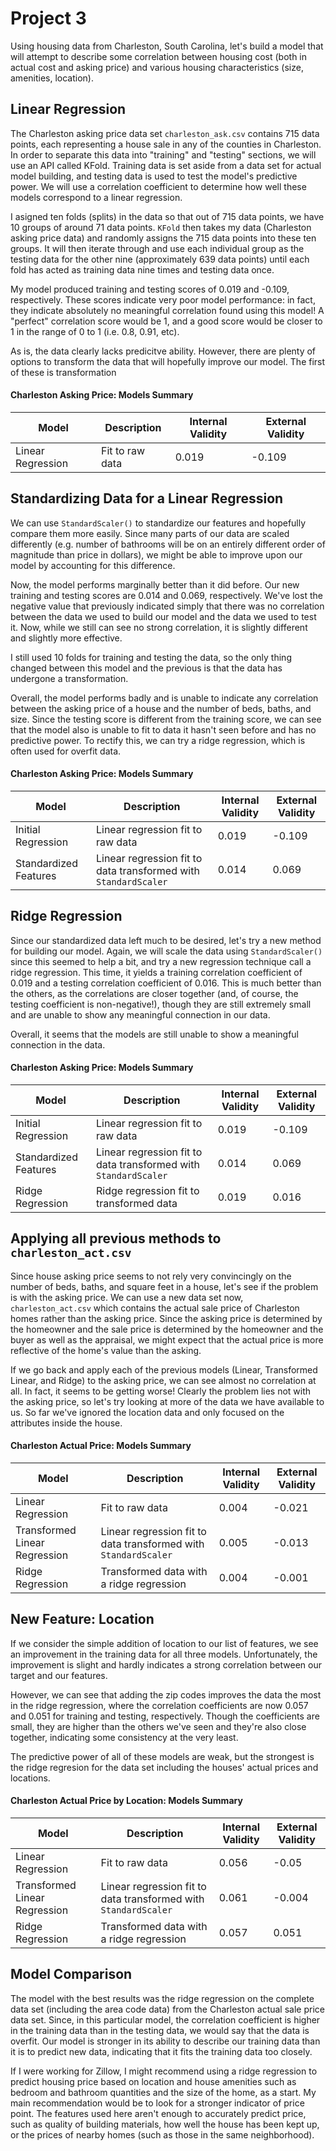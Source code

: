 # Project 3

Using housing data from Charleston, South Carolina, let's build a model that will attempt to describe some correlation between housing cost (both in actual cost and asking price) and various housing characteristics (size, amenities, location). 

## Linear Regression

The Charleston asking price data set `charleston_ask.csv` contains 715 data points, each representing a house sale in any of the counties in Charleston. In order to separate this data into "training" and "testing" sections, we will use an API called KFold. Training data is set aside from a data set for actual model building, and testing data is used to test the model's predictive power. We will use a correlation coefficient to determine how well these models correspond to a linear regression. 

I asigned ten folds (splits) in the data so that out of 715 data points, we have 10 groups of around 71 data points. `KFold` then takes my data (Charleston asking price data) and randomly assigns the 715 data points into these ten groups. It will then iterate through and use each individual group as the testing data for the other nine (approximately 639 data points) until each fold has acted as training data nine times and testing data once. 

My model produced training and testing scores of 0.019 and -0.109, respectively. These scores indicate very poor model performance: in fact, they indicate absolutely no meaningful correlation found using this model! A "perfect" correlation score would be 1, and a good score would be closer to 1 in the range of 0 to 1 (i.e. 0.8, 0.91, etc). 

As is, the data clearly lacks predicitve ability. However, there are plenty of options to transform the data that will hopefully improve our model. The first of these is transformation

#### Charleston Asking Price: Models Summary

| Model | Description | Internal Validity | External Validity |
| --- | ---- | ------ | ---- |
|Linear Regression| Fit to raw data |0.019|-0.109|


## Standardizing Data for a Linear Regression

We can use `StandardScaler()` to standardize our features and hopefully compare them more easily. Since many parts of our data are scaled differently (e.g. number of bathrooms will be on an entirely different order of magnitude than price in dollars), we might be able to improve upon our model by accounting for this difference. 

Now, the model performs marginally better than it did before. Our new training and testing scores are 0.014 and 0.069, respectively. We've lost the negative value that previously indicated simply that there was no correlation between the data we used to build our model and the data we used to test it. Now, while we still can see no strong correlation, it is slightly different and slightly more effective. 

I still used 10 folds for training and testing the data, so the only thing changed between this model and the previous is that the data has undergone a transformation. 

Overall, the model performs badly and is unable to indicate any correlation between the asking price of a house and the number of beds, baths, and size. Since the testing score is different from the training score, we can see that the model also is unable to fit to data it hasn't seen before and has no predictive power. To rectify this, we can try a ridge regression, which is often used for overfit data. 

#### Charleston Asking Price: Models Summary

| Model | Description | Internal Validity | External Validity |
| --- | ---- | ------ | ---- |
|Initial Regression | Linear regression fit to raw data |0.019|-0.109|
|Standardized Features| Linear regression fit to data transformed with `StandardScaler`|0.014|0.069|


## Ridge Regression

Since our standardized data left much to be desired, let's try a new method for building our model. Again, we will scale the data using  `StandardScaler()` since this seemed to help a bit, and try a new regression technique call a ridge regression. This time, it yields a training correlation coefficient of 0.019 and a testing correlation coefficient of 0.016. This is much better than the others, as the correlations are closer together (and, of course, the testing coefficient is non-negative!), though they are still extremely small and are unable to show any meaningful connection in our data.

Overall, it seems that the models are still unable to show a meaningful connection in the data.

#### Charleston Asking Price: Models Summary

| Model | Description | Internal Validity | External Validity |
| --- | ---- | ------ | ---- |
|Initial Regression | Linear regression fit to raw data |0.019|-0.109|
|Standardized Features| Linear regression fit to data transformed with `StandardScaler`|0.014|0.069|
|Ridge Regression|Ridge regression fit to transformed data|0.019|0.016|



## Applying all previous methods to `charleston_act.csv`

Since house asking price seems to not rely very convincingly on the number of beds, baths, and square feet in a house, let's see if the problem is with the asking price. We can use a new data set now, `charleston_act.csv` which contains the actual sale price of Charleston homes rather than the asking price. Since the asking price is determined by the homeowner and the sale price is determined by the homeowner and the buyer as well as the appraisal, we might expect that the actual price is more reflective of the home's value than the asking.

If we go back and apply each of the previous models (Linear, Transformed Linear, and Ridge) to the asking price, we can see almost no correlation at all. In fact, it seems to be getting worse! Clearly the problem lies not with the asking price, so let's try looking at more of the data we have available to us. So far we've ignored the location data and only focused on the attributes inside the house. 


#### Charleston Actual Price: Models Summary

| Model | Description | Internal Validity | External Validity |
| --- | ---- | ------ | ---- |
|Linear Regression| Fit to raw data |0.004|-0.021|
|Transformed Linear Regression|Linear regression fit to data transformed with `StandardScaler`|0.005|-0.013|
|Ridge Regression| Transformed data with a ridge regression|0.004|-0.001|


## New Feature: Location

If we consider the simple addition of location to our list of features, we see an improvement in the training data for all three models. Unfortunately, the improvement is slight and hardly indicates a strong correlation between our target and our features. 

However, we can see that adding the zip codes improves the data the most in the ridge regression, where the correlation coefficients are now 0.057 and 0.051 for training and testing, respectively. Though the coefficients are small, they are higher than the others we've seen and they're also close together, indicating some consistency at the very least. 

The predictive power of all of these models are weak, but the strongest is the ridge regresion for the data set including the houses' actual prices and locations.  

#### Charleston Actual Price by Location: Models Summary

| Model | Description | Internal Validity | External Validity |
| --- | ---- | ------ | ---- |
|Linear Regression| Fit to raw data |0.056|-0.05|
|Transformed Linear Regression|Linear regression fit to data transformed with `StandardScaler`|0.061|-0.004|
|Ridge Regression| Transformed data with a ridge regression|0.057|0.051|


## Model Comparison

The model with the best results was the ridge regression on the complete data set (including the area code data) from the Charleston actual sale price data set. Since, in this particular model, the correlation coefficient is higher in the training data than in the testing data, we would say that the data is overfit. Our model is stronger in its ability to describe our training data than it is to predict new data, indicating that it fits the training data too closely. 

If I were working for Zillow, I might recommend using a ridge regression to predict housing price based on location and house amenities such as bedroom and bathroom quantities and the size of the home, as a start. My main recommendation would be to look for a stronger indicator of price point. The features used here aren't enough to accurately predict price, such as quality of building materials, how well the house has been kept up, or the prices of nearby homes (such as those in the same neighborhood). 
